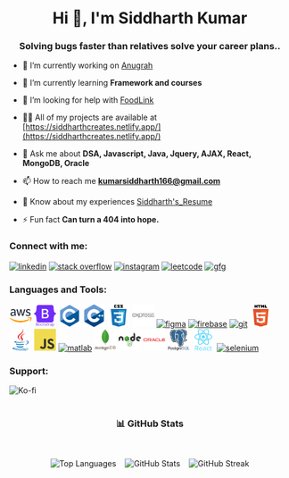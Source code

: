 <h1 align="center">Hi 👋, I'm Siddharth Kumar</h1>
<h3 align="center">Solving bugs faster than relatives solve your career plans..</h3>

- 🔭 I’m currently working on [Anugrah](https://github.com/SiddharthKumar241/Anugrah.git)

- 🌱 I’m currently learning **Framework and courses**

- 🤝 I’m looking for help with [FoodLink](https://github.com/SiddharthKumar241/Food_Link.git)

- 👨‍💻 All of my projects are available at [https://siddharthcreates.netlify.app/](https://siddharthcreates.netlify.app/)

- 💬 Ask me about **DSA, Javascript, Java, Jquery, AJAX, React, MongoDB, Oracle**

- 📫 How to reach me **kumarsiddharth166@gmail.com**

- 📄 Know about my experiences [Siddharth's_Resume](https://drive.google.com/file/d/1KtbfF4Cl6jfDD2kUT6enERvCNXmtFY_f/view?usp=sharing)

- ⚡ Fun fact **Can turn a 404 into hope.**

<h3 align="left">Connect with me:</h3>
<p align="left">
<a href="https://linkedin.com/in/siddharth goutam kumar" target="blank"><img align="center" src="https://raw.githubusercontent.com/rahuldkjain/github-profile-readme-generator/master/src/images/icons/Social/linked-in-alt.svg" alt="linkedin" height="30" width="40" /></a>
<a href="https://stackoverflow.com/users/siddharth kumar" target="blank"><img align="center" src="https://raw.githubusercontent.com/rahuldkjain/github-profile-readme-generator/master/src/images/icons/Social/stack-overflow.svg" alt="stack overflow" height="30" width="40" /></a>
<a href="https://instagram.com/siddharth_kumar241" target="blank"><img align="center" src="https://raw.githubusercontent.com/rahuldkjain/github-profile-readme-generator/master/src/images/icons/Social/instagram.svg" alt="instagram" height="30" width="40" /></a>
<a href="https://www.leetcode.com/siddharth kumar" target="blank"><img align="center" src="https://raw.githubusercontent.com/rahuldkjain/github-profile-readme-generator/master/src/images/icons/Social/leet-code.svg" alt="leetcode" height="30" width="40" /></a>
<a href="https://auth.geeksforgeeks.org/user/kumarsiddbjwp" target="blank"><img align="center" src="https://raw.githubusercontent.com/rahuldkjain/github-profile-readme-generator/master/src/images/icons/Social/geeks-for-geeks.svg" alt="gfg" height="30" width="40" /></a>
</p>

<h3 align="left">Languages and Tools:</h3>
<p align="left">
  <a href="https://aws.amazon.com" target="_blank"><img src="https://raw.githubusercontent.com/devicons/devicon/master/icons/amazonwebservices/amazonwebservices-original-wordmark.svg" alt="aws" width="40" height="40"/></a>
  <a href="https://getbootstrap.com" target="_blank"><img src="https://raw.githubusercontent.com/devicons/devicon/master/icons/bootstrap/bootstrap-plain-wordmark.svg" alt="bootstrap" width="40" height="40"/></a>
  <a href="https://www.cprogramming.com/" target="_blank"><img src="https://raw.githubusercontent.com/devicons/devicon/master/icons/c/c-original.svg" alt="c" width="40" height="40"/></a>
  <a href="https://www.w3schools.com/cpp/" target="_blank"><img src="https://raw.githubusercontent.com/devicons/devicon/master/icons/cplusplus/cplusplus-original.svg" alt="cpp" width="40" height="40"/></a>
  <a href="https://www.w3schools.com/css/" target="_blank"><img src="https://raw.githubusercontent.com/devicons/devicon/master/icons/css3/css3-original-wordmark.svg" alt="css3" width="40" height="40"/></a>
  <a href="https://expressjs.com" target="_blank"><img src="https://raw.githubusercontent.com/devicons/devicon/master/icons/express/express-original-wordmark.svg" alt="express" width="40" height="40"/></a>
  <a href="https://www.figma.com/" target="_blank"><img src="https://www.vectorlogo.zone/logos/figma/figma-icon.svg" alt="figma" width="40" height="40"/></a>
  <a href="https://firebase.google.com/" target="_blank"><img src="https://www.vectorlogo.zone/logos/firebase/firebase-icon.svg" alt="firebase" width="40" height="40"/></a>
  <a href="https://git-scm.com/" target="_blank"><img src="https://www.vectorlogo.zone/logos/git-scm/git-scm-icon.svg" alt="git" width="40" height="40"/></a>
  <a href="https://www.w3.org/html/" target="_blank"><img src="https://raw.githubusercontent.com/devicons/devicon/master/icons/html5/html5-original-wordmark.svg" alt="html5" width="40" height="40"/></a>
  <a href="https://www.java.com" target="_blank"><img src="https://raw.githubusercontent.com/devicons/devicon/master/icons/java/java-original.svg" alt="java" width="40" height="40"/></a>
  <a href="https://developer.mozilla.org/en-US/docs/Web/JavaScript" target="_blank"><img src="https://raw.githubusercontent.com/devicons/devicon/master/icons/javascript/javascript-original.svg" alt="javascript" width="40" height="40"/></a>
  <a href="https://www.mathworks.com/" target="_blank"><img src="https://upload.wikimedia.org/wikipedia/commons/2/21/Matlab_Logo.png" alt="matlab" width="40" height="40"/></a>
  <a href="https://www.mongodb.com/" target="_blank"><img src="https://raw.githubusercontent.com/devicons/devicon/master/icons/mongodb/mongodb-original-wordmark.svg" alt="mongodb" width="40" height="40"/></a>
  <a href="https://nodejs.org" target="_blank"><img src="https://raw.githubusercontent.com/devicons/devicon/master/icons/nodejs/nodejs-original-wordmark.svg" alt="nodejs" width="40" height="40"/></a>
  <a href="https://www.oracle.com/" target="_blank"><img src="https://raw.githubusercontent.com/devicons/devicon/master/icons/oracle/oracle-original.svg" alt="oracle" width="40" height="40"/></a>
  <a href="https://www.postgresql.org" target="_blank"><img src="https://raw.githubusercontent.com/devicons/devicon/master/icons/postgresql/postgresql-original-wordmark.svg" alt="postgresql" width="40" height="40"/></a>
  <a href="https://reactjs.org/" target="_blank"><img src="https://raw.githubusercontent.com/devicons/devicon/master/icons/react/react-original-wordmark.svg" alt="react" width="40" height="40"/></a>
  <a href="https://www.selenium.dev" target="_blank"><img src="https://raw.githubusercontent.com/detain/svg-logos/780f25886640cef088af994181646db2f6b1a3f8/svg/selenium-logo.svg" alt="selenium" width="40" height="40"/></a>
</p>

<h3 align="left">Support:</h3>
<p>
  <a href="https://ko-fi.com/Be the Spark – Start Change!">
    <img align="left" src="https://cdn.ko-fi.com/cdn/kofi3.png?v=3" height="50" width="210" alt="Ko-fi" />
  </a>
</p>
<br><br>

<h3 align="center">📊 GitHub Stats</h3>

<br>

<p align="center">
  <img src="https://github-readme-stats.vercel.app/api/top-langs?username=siddharthkumar241&show_icons=true&locale=en&layout=compact&theme=default&bg_color=ffffff" alt="Top Languages" height="200"/>
  &nbsp;&nbsp;
  <img src="https://github-readme-stats.vercel.app/api?username=siddharthkumar241&show_icons=true&locale=en&theme=default&bg_color=ffffff" alt="GitHub Stats" height="200"/>
  &nbsp;&nbsp;
  <img src="https://github-readme-streak-stats.herokuapp.com/?user=siddharthkumar241&theme=default&background=ffffff" alt="GitHub Streak" height="200"/>
</p>
